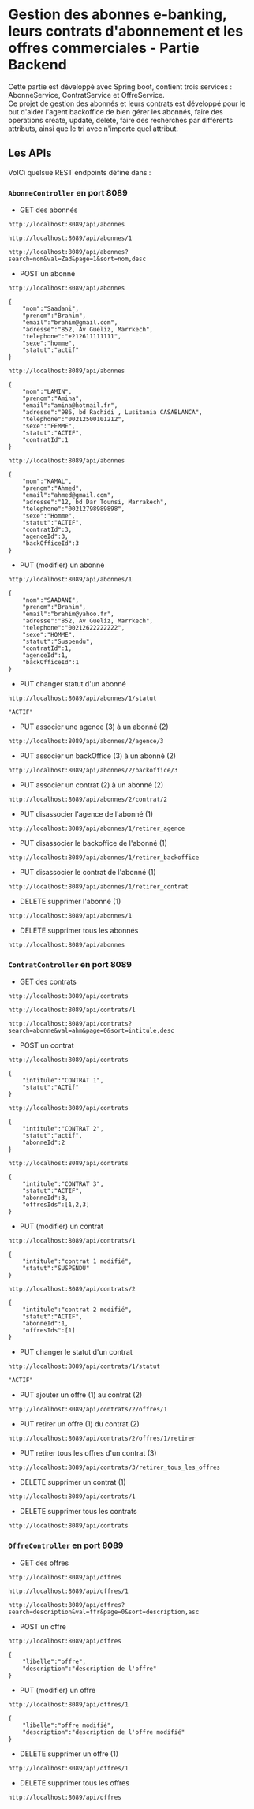 # Gestion des abonnes e-banking, leurs contrats d'abonnement et les offres commerciales - Partie Backend

Cette partie est développé avec Spring boot, contient trois services : AbonneService, ContratService et OffreService.
</br>
Ce projet de gestion des abonnés et leurs contrats est développé pour le but d'aider l'agent backoffice de bien gérer les abonnés, faire des operations create, update, delete, faire des recherches par différents attributs, ainsi que le tri avec n'importe quel attribut.
</br>
## Les APIs
VoICi quelsue REST endpoints défine dans :
### ```AbonneController``` en **port 8089**

* GET des abonnés
```
http://localhost:8089/api/abonnes

```
```
http://localhost:8089/api/abonnes/1

```
```
http://localhost:8089/api/abonnes?search=nom&val=Zad&page=1&sort=nom,desc

```

* POST un abonné

```
http://localhost:8089/api/abonnes

{
    "nom":"Saadani",
    "prenom":"Brahim",
    "email":"brahim@gmail.com",
    "adresse":"852, Av Gueliz, Marrkech",
    "telephone":"+212611111111",
    "sexe":"homme",
    "statut":"actif"
}

```
```
http://localhost:8089/api/abonnes

{
    "nom":"LAMIN",
    "prenom":"Amina",
    "email":"amina@hotmail.fr",
    "adresse":"986, bd Rachidi , Lusitania CASABLANCA",
    "telephone":"00212500101212",
    "sexe":"FEMME",
    "statut":"ACTIF",
    "contratId":1
}

```
```
http://localhost:8089/api/abonnes

{
    "nom":"KAMAL",
    "prenom":"Ahmed",
    "email":"ahmed@gmail.com",
    "adresse":"12, bd Dar Tounsi, Marrakech",
    "telephone":"00212798989898",
    "sexe":"Homme",
    "statut":"ACTIF",
    "contratId":3,
    "agenceId":3,
    "backOfficeId":3
}

```

* PUT (modifier) un abonné
```
http://localhost:8089/api/abonnes/1

{
    "nom":"SAADANI",
    "prenom":"Brahim",
    "email":"brahim@yahoo.fr",
    "adresse":"852, Av Gueliz, Marrkech",
    "telephone":"00212622222222",
    "sexe":"HOMME",
    "statut":"Suspendu",
    "contratId":1,
    "agenceId":1,
    "backOfficeId":1
}
```
* PUT changer statut d'un abonné
```
http://localhost:8089/api/abonnes/1/statut

"ACTIF"
```

* PUT associer une agence (3) à un abonné (2)
```
http://localhost:8089/api/abonnes/2/agence/3

```

* PUT associer un backOffice (3) à un abonné (2)
```
http://localhost:8089/api/abonnes/2/backoffice/3

```

* PUT associer un contrat (2) à un abonné (2)
```
http://localhost:8089/api/abonnes/2/contrat/2

```

* PUT disassocier l'agence de l'abonné (1)
```
http://localhost:8089/api/abonnes/1/retirer_agence

```

* PUT disassocier le backoffice de l'abonné (1)
```
http://localhost:8089/api/abonnes/1/retirer_backoffice

```
* PUT disassocier le contrat de l'abonné (1)
```
http://localhost:8089/api/abonnes/1/retirer_contrat

```

* DELETE supprimer l'abonné (1)
```
http://localhost:8089/api/abonnes/1

```

* DELETE supprimer tous les abonnés
```
http://localhost:8089/api/abonnes

```

### ```ContratController``` en **port 8089**

* GET des contrats
```
http://localhost:8089/api/contrats

```
```
http://localhost:8089/api/contrats/1

```
```
http://localhost:8089/api/contrats?search=abonne&val=ahm&page=0&sort=intitule,desc

```

* POST un contrat

```
http://localhost:8089/api/contrats

{
    "intitule":"CONTRAT 1",
    "statut":"ACTif"
}

```
```
http://localhost:8089/api/contrats

{
    "intitule":"CONTRAT 2",
    "statut":"actif",
    "abonneId":2
}

```
```
http://localhost:8089/api/contrats

{
    "intitule":"CONTRAT 3",
    "statut":"ACTIF",
    "abonneId":3,
    "offresIds":[1,2,3]
}

```

* PUT (modifier) un contrat
```
http://localhost:8089/api/contrats/1

{
    "intitule":"contrat 1 modifié",
    "statut":"SUSPENDU"
}
```

```
http://localhost:8089/api/contrats/2

{
    "intitule":"contrat 2 modifié",
    "statut":"ACTIF",
    "abonneId":1,
    "offresIds":[1]
}
```
* PUT changer le statut d'un contrat
```
http://localhost:8089/api/contrats/1/statut

"ACTIF"
```

* PUT ajouter un offre (1) au contrat (2)
```
http://localhost:8089/api/contrats/2/offres/1

```

* PUT retirer un offre (1) du contrat (2)
```
http://localhost:8089/api/contrats/2/offres/1/retirer

```

* PUT retirer tous les offres d'un contrat (3)
```
http://localhost:8089/api/contrats/3/retirer_tous_les_offres

```

* DELETE supprimer un contrat (1)
```
http://localhost:8089/api/contrats/1

```

* DELETE supprimer tous les contrats
```
http://localhost:8089/api/contrats

```

### ```OffreController``` en **port 8089**

* GET des offres
```
http://localhost:8089/api/offres

```
```
http://localhost:8089/api/offres/1

```
```
http://localhost:8089/api/offres?search=description&val=ffr&page=0&sort=description,asc

```

* POST un offre

```
http://localhost:8089/api/offres

{
    "libelle":"offre",
    "description":"description de l'offre"
}

```

* PUT (modifier) un offre
```
http://localhost:8089/api/offres/1

{
    "libelle":"offre modifié",
    "description":"description de l'offre modifié"
}
```
* DELETE supprimer un offre (1)
```
http://localhost:8089/api/offres/1

```

* DELETE supprimer tous les offres
```
http://localhost:8089/api/offres

```
